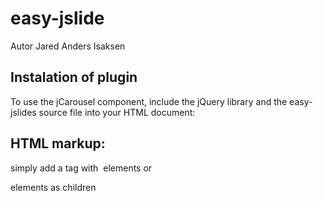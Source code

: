 easy-jslide
===

Autor Jared Anders Isaksen


Instalation of plugin
---

To use the jCarousel component, include the jQuery library and the easy-jslides source file into your HTML document:



HTML markup:
---

simply add a <slide> tag with <img> elements or <div> elements as children